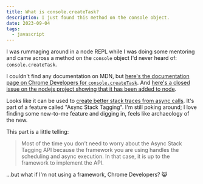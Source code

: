 ```yaml
---
title: What is console.createTask?
description: I just found this method on the console object.
date: 2023-09-04
tags:
  - javascript
---
```


I was rummaging around in a node REPL while I was doing some mentoring and came across a method on the `console` object I'd never heard of: `console.createTask`.

I couldn't find any documentation on MDN, but [here's the documentation page on Chrome Developers for `console.createTask`](https://developer.chrome.com/docs/devtools/console/api/#createtask). And [here's a closed issue on the nodejs project showing that it has been added to node](https://github.com/nodejs/node/issues/44792).

Looks like it can be used to [create better stack traces from async calls](https://developer.chrome.com/blog/devtools-modern-web-debugging/#linked-stack-traces). It's part of a feature called "Async Stack Tagging". I'm still poking around; I love finding some new-to-me feature and digging in, feels like archaeology of the new.

This part is a little telling:

> Most of the time you don’t need to worry about the Async Stack Tagging API because the framework you are using handles the scheduling and async execution. In that case, it is up to the framework to implement the API.

...but what if I'm not using a framework, Chrome Developers? 😸
